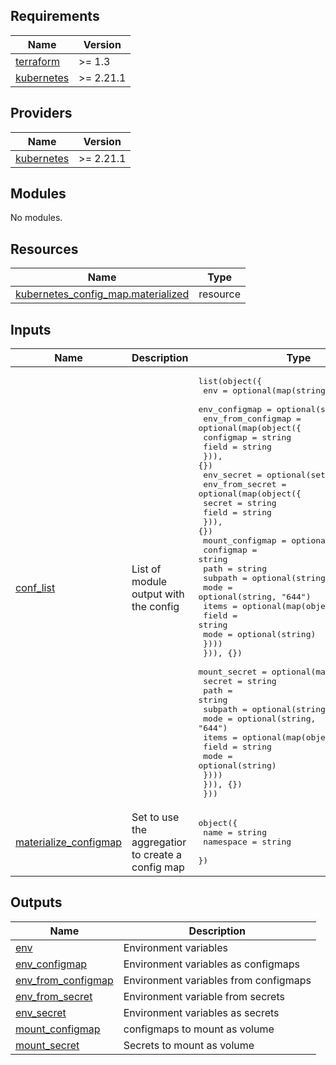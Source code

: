 <!-- BEGIN_TF_DOCS -->
## Requirements

| Name | Version |
|------|---------|
| <a name="requirement_terraform"></a> [terraform](#requirement\_terraform) | >= 1.3 |
| <a name="requirement_kubernetes"></a> [kubernetes](#requirement\_kubernetes) | >= 2.21.1 |

## Providers

| Name | Version |
|------|---------|
| <a name="provider_kubernetes"></a> [kubernetes](#provider\_kubernetes) | >= 2.21.1 |

## Modules

No modules.

## Resources

| Name | Type |
|------|------|
| [kubernetes_config_map.materialized](https://registry.terraform.io/providers/hashicorp/kubernetes/latest/docs/resources/config_map) | resource |

## Inputs

| Name | Description | Type | Default | Required |
|------|-------------|------|---------|:--------:|
| <a name="input_conf_list"></a> [conf\_list](#input\_conf\_list) | List of module output with the config | <pre>list(object({<br>    env           = optional(map(string), {})<br>    env_configmap = optional(set(string), [])<br>    env_from_configmap = optional(map(object({<br>      configmap = string<br>      field     = string<br>    })), {})<br>    env_secret = optional(set(string), [])<br>    env_from_secret = optional(map(object({<br>      secret = string<br>      field  = string<br>    })), {})<br>    mount_configmap = optional(map(object({<br>      configmap = string<br>      path      = string<br>      subpath   = optional(string)<br>      mode      = optional(string, "644")<br>      items = optional(map(object({<br>        field = string<br>        mode  = optional(string)<br>      })))<br>    })), {})<br>    mount_secret = optional(map(object({<br>      secret  = string<br>      path    = string<br>      subpath = optional(string)<br>      mode    = optional(string, "644")<br>      items = optional(map(object({<br>        field = string<br>        mode  = optional(string)<br>      })))<br>    })), {})<br>  }))</pre> | n/a | yes |
| <a name="input_materialize_configmap"></a> [materialize\_configmap](#input\_materialize\_configmap) | Set to use the aggregatior to create a config map | <pre>object({<br>    name      = string<br>    namespace = string<br>  })</pre> | `null` | no |

## Outputs

| Name | Description |
|------|-------------|
| <a name="output_env"></a> [env](#output\_env) | Environment variables |
| <a name="output_env_configmap"></a> [env\_configmap](#output\_env\_configmap) | Environment variables as configmaps |
| <a name="output_env_from_configmap"></a> [env\_from\_configmap](#output\_env\_from\_configmap) | Environment variables from configmaps |
| <a name="output_env_from_secret"></a> [env\_from\_secret](#output\_env\_from\_secret) | Environment variable from secrets |
| <a name="output_env_secret"></a> [env\_secret](#output\_env\_secret) | Environment variables as secrets |
| <a name="output_mount_configmap"></a> [mount\_configmap](#output\_mount\_configmap) | configmaps to mount as volume |
| <a name="output_mount_secret"></a> [mount\_secret](#output\_mount\_secret) | Secrets to mount as volume |
<!-- END_TF_DOCS -->